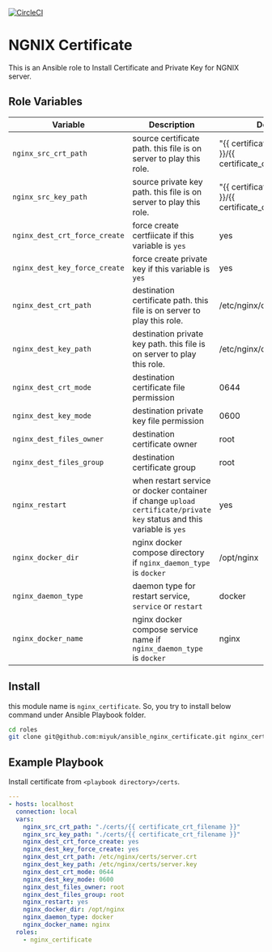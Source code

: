 [![CircleCI](https://circleci.com/gh/miyuk/ansible_nginx_certificate.svg?style=svg)](https://circleci.com/gh/miyuk/ansible_nginx_certificate)

# NGNIX Certificate

This is an Ansible role to Install Certificate and Private Key for NGNIX server.

## Role Variables

| Variable | Description | Default |
| --- | --- | --- |
| `nginx_src_crt_path` | source certificate path. this file is on server to play this role. | "{{ certificate_directory }}/{{ certificate_crt_filename }}" |
| `nginx_src_key_path` | source private key path. this file is on server to play this role. | "{{ certificate_directory }}/{{ certificate_crt_filename }}" |
| `nginx_dest_crt_force_create` | force create certfiicate if this variable is `yes` | yes |
| `nginx_dest_key_force_create` | force create private key if this variable is `yes` | yes |
| `nginx_dest_crt_path` | destination certificate path. this file is on server to play this role. | /etc/nginx/certs/server.crt |
| `nginx_dest_key_path` | destination private key path. this file is on server to play this role. | /etc/nginx/certs/server.key |
| `nginx_dest_crt_mode` | destination certificate file permission | 0644 |
| `nginx_dest_key_mode` | destination private key file permission | 0600 |
| `nginx_dest_files_owner` | destination certificate owner | root |
| `nginx_dest_files_group` | destination certificate group | root |
| `nginx_restart` | when restart service or docker container if change `upload certificate/private key` status and this variable is `yes` | yes |
| `nginx_docker_dir` | nginx docker compose directory if `nginx_daemon_type` is `docker` | /opt/nginx |
| `nginx_daemon_type` | daemon type for restart service, `service` or `restart` | docker |
| `nginx_docker_name` | nginx docker compose service name if `nginx_daemon_type` is `docker` | nginx |

## Install

this module name is `nginx_certificate`. So, you try to install below command under Ansible Playbook folder.

```bash
cd roles
git clone git@github.com:miyuk/ansible_nginx_certificate.git nginx_certificate
```

## Example Playbook

Install certificate from `<playbook directory>/certs`.

```yaml
---
- hosts: localhost
  connection: local
  vars:
    nginx_src_crt_path: "./certs/{{ certificate_crt_filename }}"
    nginx_src_key_path: "./certs/{{ certificate_crt_filename }}"
    nginx_dest_crt_force_create: yes
    nginx_dest_key_force_create: yes
    nginx_dest_crt_path: /etc/nginx/certs/server.crt
    nginx_dest_key_path: /etc/nginx/certs/server.key
    nginx_dest_crt_mode: 0644
    nginx_dest_key_mode: 0600
    nginx_dest_files_owner: root
    nginx_dest_files_group: root
    nginx_restart: yes
    nginx_docker_dir: /opt/nginx
    nginx_daemon_type: docker
    nginx_docker_name: nginx
  roles:
    - nginx_certificate
```